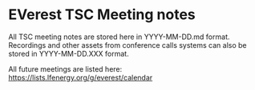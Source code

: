# EVerest TSC Meeting notes

All TSC meeting notes are stored here in YYYY-MM-DD.md format. Recordings and other assets from conference calls systems can also be stored in YYYY-MM-DD.XXX format.

All future meetings are listed here: https://lists.lfenergy.org/g/everest/calendar
